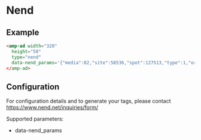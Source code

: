 <!---
Copyright 2016 The AMP HTML Authors. All Rights Reserved.

Licensed under the Apache License, Version 2.0 (the "License");
you may not use this file except in compliance with the License.
You may obtain a copy of the License at

      http://www.apache.org/licenses/LICENSE-2.0

Unless required by applicable law or agreed to in writing, software
distributed under the License is distributed on an "AS-IS" BASIS,
WITHOUT WARRANTIES OR CONDITIONS OF ANY KIND, either express or implied.
See the License for the specific language governing permissions and
limitations under the License.
-->

# Nend

## Example

```html
<amp-ad width="320"
  height="50"
  type="nend"
  data-nend_params='{"media":82,"site":58536,"spot":127513,"type":1,"oriented":1}'
</amp-ad>
```

## Configuration

For configuration details and to generate your tags, please contact https://www.nend.net/inquiries/form/

Supported parameters:

- data-nend_params

